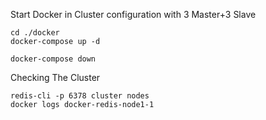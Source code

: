 

Start Docker in Cluster configuration with 3 Master+3 Slave 
```
cd ./docker
docker-compose up -d
```

```
docker-compose down
```
Checking The Cluster 
```
redis-cli -p 6378 cluster nodes
docker logs docker-redis-node1-1 
```